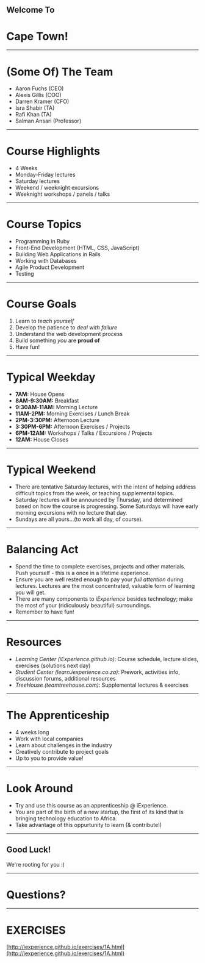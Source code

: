## Welcome To 
# Cape Town!

---

# (Some Of) The Team

* Aaron Fuchs (CEO)
* Alexis Gillis (COO)
* Darren Kramer (CFO)
* Isra Shabir (TA)
* Rafi Khan (TA)
* Salman Ansari (Professor)

---

# Course Highlights

* 4 Weeks
* Monday-Friday lectures
* Saturday lectures
* Weekend / weeknight excursions
* Weeknight workshops / panels / talks

---

# Course Topics

* Programming in Ruby
* Front-End Development (HTML, CSS, JavaScript)
* Building Web Applications in Rails
* Working with Databases
* Agile Product Development
* Testing

---

# Course Goals

1. Learn to *teach yourself*
2. Develop the patience to *deal with failure*
3. Understand the web development process
4. Build something *you* are **proud of**
5. Have fun!

---

# Typical Weekday

* __7AM:__ House Opens
* __8AM-9:30AM:__ Breakfast
* __9:30AM-11AM:__ Morning Lecture
* __11AM-2PM:__ Morning Exercises / Lunch Break
* __2PM-3:30PM:__ Afternoon Lecture
* __3:30PM-6PM:__ Afternoon Exercises / Projects
* __6PM-12AM:__ Workshops / Talks / Excursions / Projects
* __12AM:__ House Closes

---

# Typical Weekend

* There are tentative Saturday lectures, with the intent of helping address difficult topics from the week, or teaching supplemental topics. 
* Saturday lectures will be announced by Thursday, and determined based on how the course is progressing. Some Saturdays will have early morning excursions with no lecture that day.
* Sundays are all yours...(to work all day, of course).

---

# Balancing Act

* Spend the time to complete exercises, projects and other materials. Push yourself - this is a once in a lifetime experience.
* Ensure you are well rested enough to pay your *full attention* during lectures. Lectures are the most concentrated, valuable form of learning you will get.
* There are many components to *iExperience* besides technology; make the most of your (ridiculously beautiful) surroundings.
* Remember to have fun!

---

# Resources

* *Learning Center (iExperience.github.io)*: Course schedule, lecture slides, exercises (solutions next day)
* *Student Center (learn.iexperience.co.za)*: Prework, activities info, discussion forums, additional resources
* *TreeHouse (teamtreehouse.com)*: Supplemental lectures & exercises

---

# The Apprenticeship

* 4 weeks long
* Work with local companies
* Learn about challenges in the industry
* Creatively contribute to project goals
* Up to you to provide value!

---

# Look Around

* Try and use this course as an apprenticeship @ iExperience. 
* You are part of the birth of a new startup, the first of its kind that is bringing technology education to Africa. 
* Take advantage of this oppurtunity to learn (& contribute!)

---

## Good Luck!


We're rooting for you :)

---

# Questions?

---

# EXERCISES

[http://iexperience.github.io/exercises/1A.html](http://iexperience.github.io/exercises/1A.html)